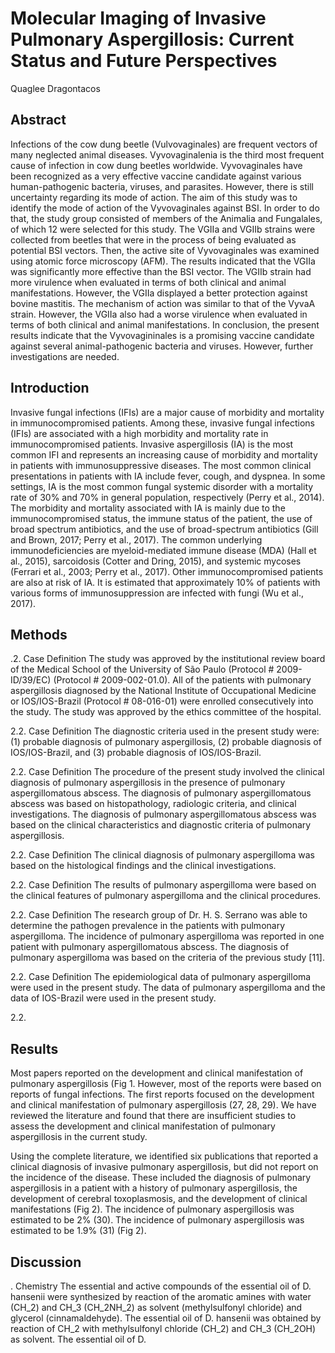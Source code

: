 # Molecular Imaging of Invasive Pulmonary Aspergillosis: Current Status and Future Perspectives
Quaglee Dragontacos


## Abstract
Infections of the cow dung beetle (Vulvovaginales) are frequent vectors of many neglected animal diseases. Vyvovaginalenia is the third most frequent cause of infection in cow dung beetles worldwide. Vyvovaginales have been recognized as a very effective vaccine candidate against various human-pathogenic bacteria, viruses, and parasites. However, there is still uncertainty regarding its mode of action. The aim of this study was to identify the mode of action of the Vyvovaginales against BSI. In order to do that, the study group consisted of members of the Animalia and Fungalales, of which 12 were selected for this study. The VGIIa and VGIIb strains were collected from beetles that were in the process of being evaluated as potential BSI vectors. Then, the active site of Vyvovaginales was examined using atomic force microscopy (AFM). The results indicated that the VGIIa was significantly more effective than the BSI vector. The VGIIb strain had more virulence when evaluated in terms of both clinical and animal manifestations. However, the VGIIa displayed a better protection against bovine mastitis. The mechanism of action was similar to that of the VyvaA strain. However, the VGIIa also had a worse virulence when evaluated in terms of both clinical and animal manifestations. In conclusion, the present results indicate that the Vyvovagininales is a promising vaccine candidate against several animal-pathogenic bacteria and viruses. However, further investigations are needed.


## Introduction
Invasive fungal infections (IFIs) are a major cause of morbidity and mortality in immunocompromised patients. Among these, invasive fungal infections (IFIs) are associated with a high morbidity and mortality rate in immunocompromised patients. Invasive aspergillosis (IA) is the most common IFI and represents an increasing cause of morbidity and mortality in patients with immunosuppressive diseases. The most common clinical presentations in patients with IA include fever, cough, and dyspnea. In some settings, IA is the most common fungal systemic disorder with a mortality rate of 30% and 70% in general population, respectively (Perry et al., 2014). The morbidity and mortality associated with IA is mainly due to the immunocompromised status, the immune status of the patient, the use of broad spectrum antibiotics, and the use of broad-spectrum antibiotics (Gill and Brown, 2017; Perry et al., 2017). The common underlying immunodeficiencies are myeloid-mediated immune disease (MDA) (Hall et al., 2015), sarcoidosis (Cotter and Dring, 2015), and systemic mycoses (Ferrari et al., 2003; Perry et al., 2017). Other immunocompromised patients are also at risk of IA. It is estimated that approximately 10% of patients with various forms of immunosuppression are infected with fungi (Wu et al., 2017).


## Methods

.2. Case Definition
The study was approved by the institutional review board of the Medical School of the University of São Paulo (Protocol # 2009-ID/39/EC) (Protocol # 2009-002-01.0). All of the patients with pulmonary aspergillosis diagnosed by the National Institute of Occupational Medicine or IOS/IOS-Brazil (Protocol # 08-016-01) were enrolled consecutively into the study. The study was approved by the ethics committee of the hospital.

2.2. Case Definition
The diagnostic criteria used in the present study were: (1) probable diagnosis of pulmonary aspergillosis, (2) probable diagnosis of IOS/IOS-Brazil, and (3) probable diagnosis of IOS/IOS-Brazil.

2.2. Case Definition
The procedure of the present study involved the clinical diagnosis of pulmonary aspergillosis in the presence of pulmonary aspergillomatous abscess. The diagnosis of pulmonary aspergillomatous abscess was based on histopathology, radiologic criteria, and clinical investigations. The diagnosis of pulmonary aspergillomatous abscess was based on the clinical characteristics and diagnostic criteria of pulmonary aspergillosis.

2.2. Case Definition
The clinical diagnosis of pulmonary aspergilloma was based on the histological findings and the clinical investigations.

2.2. Case Definition
The results of pulmonary aspergilloma were based on the clinical features of pulmonary aspergilloma and the clinical procedures.

2.2. Case Definition
The research group of Dr. H. S. Serrano was able to determine the pathogen prevalence in the patients with pulmonary aspergilloma. The incidence of pulmonary aspergilloma was reported in one patient with pulmonary aspergillomatous abscess. The diagnosis of pulmonary aspergilloma was based on the criteria of the previous study [11].

2.2. Case Definition
The epidemiological data of pulmonary aspergilloma were used in the present study. The data of pulmonary aspergilloma and the data of IOS-Brazil were used in the present study.

2.2.


## Results
Most papers reported on the development and clinical manifestation of pulmonary aspergillosis (Fig 1. However, most of the reports were based on reports of fungal infections. The first reports focused on the development and clinical manifestation of pulmonary aspergillosis (27, 28, 29). We have reviewed the literature and found that there are insufficient studies to assess the development and clinical manifestation of pulmonary aspergillosis in the current study.

Using the complete literature, we identified six publications that reported a clinical diagnosis of invasive pulmonary aspergillosis, but did not report on the incidence of the disease. These included the diagnosis of pulmonary aspergillosis in a patient with a history of pulmonary aspergillosis, the development of cerebral toxoplasmosis, and the development of clinical manifestations (Fig 2). The incidence of pulmonary aspergillosis was estimated to be 2% (30). The incidence of pulmonary aspergillosis was estimated to be 1.9% (31) (Fig 2).


## Discussion
. Chemistry
The essential and active compounds of the essential oil of D. hansenii were synthesized by reaction of the aromatic amines with water (CH_2) and CH_3 (CH_2NH_2) as solvent (methylsulfonyl chloride) and glycerol (cinnamaldehyde). The essential oil of D. hansenii was obtained by reaction of CH_2 with methylsulfonyl chloride (CH_2) and CH_3 (CH_2OH) as solvent. The essential oil of D.
